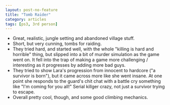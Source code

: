 ```yaml
---
layout: post-no-feature
title: "Tomb Raider"
category: articles
tags: [ps3, 3rd person]
---
```


* Great, realistic, jungle setting and abandoned village stuff.
* Short, but very cunning, tombs for raiding.
* They tried hard, and started well, with the whole "killing is hard and horrible" thing, but slipped into a bit of murder simulation as the game went on. It fell into the trap of making a game more challenging / interesting as it progresses by adding more bad guys.
* They tried to show Lara's progression from innocent to hardcore ("a survivor is born"), but it came across more like she went insane. At one point she responds to the guard's chit chat with a battle cry something like "I'm coming for you all!" Serial killger crazy, not just  a survivor trying to escape.
* Overall pretty cool, though, and some good climbing mechanics.